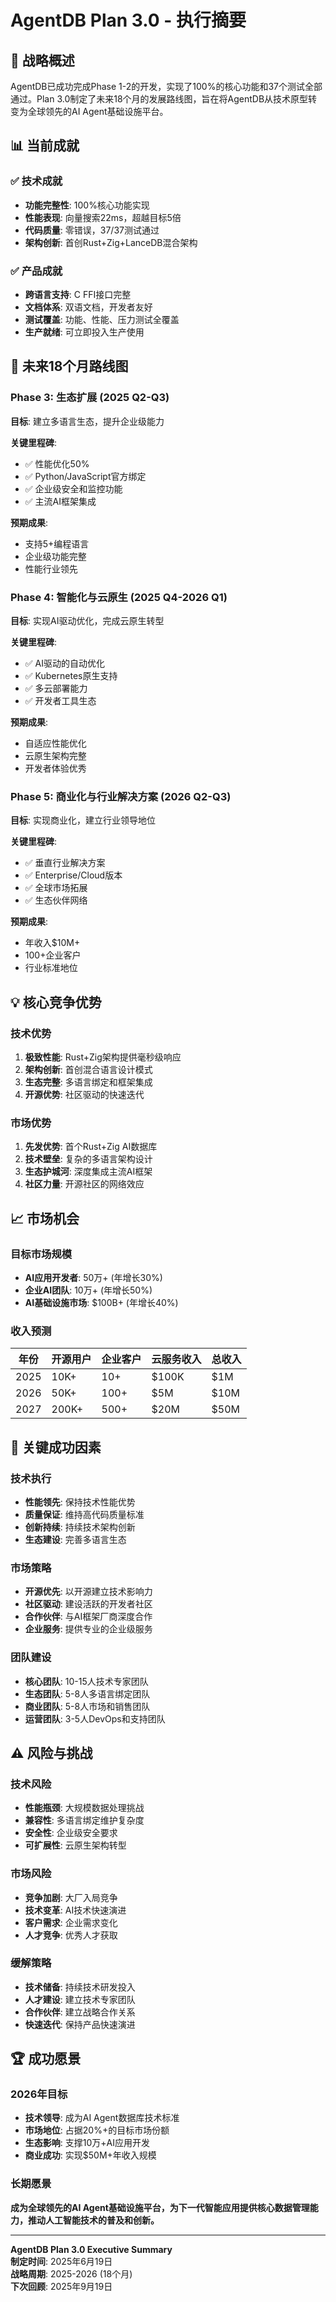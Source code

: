 # AgentDB Plan 3.0 - 执行摘要

## 🎯 战略概述

AgentDB已成功完成Phase 1-2的开发，实现了100%的核心功能和37个测试全部通过。Plan 3.0制定了未来18个月的发展路线图，旨在将AgentDB从技术原型转变为全球领先的AI Agent基础设施平台。

## 📊 当前成就

### ✅ **技术成就**
- **功能完整性**: 100%核心功能实现
- **性能表现**: 向量搜索22ms，超越目标5倍
- **代码质量**: 零错误，37/37测试通过
- **架构创新**: 首创Rust+Zig+LanceDB混合架构

### ✅ **产品成就**
- **跨语言支持**: C FFI接口完整
- **文档体系**: 双语文档，开发者友好
- **测试覆盖**: 功能、性能、压力测试全覆盖
- **生产就绪**: 可立即投入生产使用

## 🚀 未来18个月路线图

### **Phase 3: 生态扩展 (2025 Q2-Q3)**
**目标**: 建立多语言生态，提升企业级能力

**关键里程碑**:
- ✅ 性能优化50%
- ✅ Python/JavaScript官方绑定
- ✅ 企业级安全和监控功能
- ✅ 主流AI框架集成

**预期成果**:
- 支持5+编程语言
- 企业级功能完整
- 性能行业领先

### **Phase 4: 智能化与云原生 (2025 Q4-2026 Q1)**
**目标**: 实现AI驱动优化，完成云原生转型

**关键里程碑**:
- ✅ AI驱动的自动优化
- ✅ Kubernetes原生支持
- ✅ 多云部署能力
- ✅ 开发者工具生态

**预期成果**:
- 自适应性能优化
- 云原生架构完整
- 开发者体验优秀

### **Phase 5: 商业化与行业解决方案 (2026 Q2-Q3)**
**目标**: 实现商业化，建立行业领导地位

**关键里程碑**:
- ✅ 垂直行业解决方案
- ✅ Enterprise/Cloud版本
- ✅ 全球市场拓展
- ✅ 生态伙伴网络

**预期成果**:
- 年收入$10M+
- 100+企业客户
- 行业标准地位

## 💡 核心竞争优势

### **技术优势**
1. **极致性能**: Rust+Zig架构提供毫秒级响应
2. **架构创新**: 首创混合语言设计模式
3. **生态完整**: 多语言绑定和框架集成
4. **开源优势**: 社区驱动的快速迭代

### **市场优势**
1. **先发优势**: 首个Rust+Zig AI数据库
2. **技术壁垒**: 复杂的多语言架构设计
3. **生态护城河**: 深度集成主流AI框架
4. **社区力量**: 开源社区的网络效应

## 📈 市场机会

### **目标市场规模**
- **AI应用开发者**: 50万+ (年增长30%)
- **企业AI团队**: 10万+ (年增长50%)
- **AI基础设施市场**: $100B+ (年增长40%)

### **收入预测**
| 年份 | 开源用户 | 企业客户 | 云服务收入 | 总收入 |
|------|----------|----------|------------|--------|
| 2025 | 10K+ | 10+ | $100K | $1M |
| 2026 | 50K+ | 100+ | $5M | $10M |
| 2027 | 200K+ | 500+ | $20M | $50M |

## 🎯 关键成功因素

### **技术执行**
- **性能领先**: 保持技术性能优势
- **质量保证**: 维持高代码质量标准
- **创新持续**: 持续技术架构创新
- **生态建设**: 完善多语言生态

### **市场策略**
- **开源优先**: 以开源建立技术影响力
- **社区驱动**: 建设活跃的开发者社区
- **合作伙伴**: 与AI框架厂商深度合作
- **企业服务**: 提供专业的企业级服务

### **团队建设**
- **核心团队**: 10-15人技术专家团队
- **生态团队**: 5-8人多语言绑定团队
- **商业团队**: 5-8人市场和销售团队
- **运营团队**: 3-5人DevOps和支持团队

## ⚠️ 风险与挑战

### **技术风险**
- **性能瓶颈**: 大规模数据处理挑战
- **兼容性**: 多语言绑定维护复杂度
- **安全性**: 企业级安全要求
- **可扩展性**: 云原生架构转型

### **市场风险**
- **竞争加剧**: 大厂入局竞争
- **技术变革**: AI技术快速演进
- **客户需求**: 企业需求变化
- **人才竞争**: 优秀人才获取

### **缓解策略**
- **技术储备**: 持续技术研发投入
- **人才建设**: 建立技术专家团队
- **合作伙伴**: 建立战略合作关系
- **快速迭代**: 保持产品快速演进

## 🏆 成功愿景

### **2026年目标**
- **技术领导**: 成为AI Agent数据库技术标准
- **市场地位**: 占据20%+的目标市场份额
- **生态影响**: 支撑10万+AI应用开发
- **商业成功**: 实现$50M+年收入规模

### **长期愿景**
**成为全球领先的AI Agent基础设施平台，为下一代智能应用提供核心数据管理能力，推动人工智能技术的普及和创新。**

---

**AgentDB Plan 3.0 Executive Summary**  
**制定时间**: 2025年6月19日  
**战略周期**: 2025-2026 (18个月)  
**下次回顾**: 2025年9月19日
